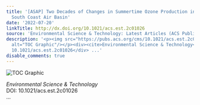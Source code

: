 ```yaml
---
title: '[ASAP] Two Decades of Changes in Summertime Ozone Production in California’s
  South Coast Air Basin'
date: '2022-07-20'
linkTitle: http://dx.doi.org/10.1021/acs.est.2c01026
source: 'Environmental Science & Technology: Latest Articles (ACS Publications)'
description: '<p><img src="https://pubs.acs.org/cms/10.1021/acs.est.2c01026/asset/images/medium/es2c01026_0008.gif"
  alt="TOC Graphic"/></p><div><cite>Environmental Science & Technology</cite></div><div>DOI:
  10.1021/acs.est.2c01026</div> ...'
disable_comments: true
---
```

<p><img src="https://pubs.acs.org/cms/10.1021/acs.est.2c01026/asset/images/medium/es2c01026_0008.gif" alt="TOC Graphic"/></p><div><cite>Environmental Science & Technology</cite></div><div>DOI: 10.1021/acs.est.2c01026</div> ...